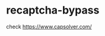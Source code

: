 # recaptcha-bypass
check https://www.capsolver.com/ 



















                                                                                                                            